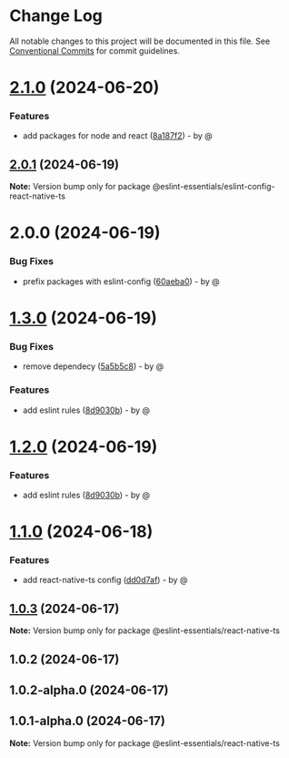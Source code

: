 # Change Log

All notable changes to this project will be documented in this file.
See [Conventional Commits](https://conventionalcommits.org) for commit guidelines.

# [2.1.0](https://github.com/RodrigoAngeloValentini/eslint-essentials/compare/@eslint-essentials/eslint-config-react-native-ts@2.0.1...@eslint-essentials/eslint-config-react-native-ts@2.1.0) (2024-06-20)

### Features

* add packages for node and react ([8a187f2](https://github.com/RodrigoAngeloValentini/eslint-essentials/commit/8a187f2ec5cb8888011bc655f6ff4839a2b173a8)) - by @

## [2.0.1](https://github.com/RodrigoAngeloValentini/eslint-essentials/compare/@eslint-essentials/eslint-config-react-native-ts@2.0.0...@eslint-essentials/eslint-config-react-native-ts@2.0.1) (2024-06-19)

**Note:** Version bump only for package @eslint-essentials/eslint-config-react-native-ts

# 2.0.0 (2024-06-19)

### Bug Fixes

* prefix packages with eslint-config ([60aeba0](https://github.com/RodrigoAngeloValentini/eslint-essentials/commit/60aeba091a91b88440dea35563fd115ed9ae3602)) - by @

# [1.3.0](https://github.com/RodrigoAngeloValentini/eslint-essentials/compare/@eslint-essentials/react-native-ts@1.1.0...@eslint-essentials/react-native-ts@1.3.0) (2024-06-19)

### Bug Fixes

* remove dependecy ([5a5b5c8](https://github.com/RodrigoAngeloValentini/eslint-essentials/commit/5a5b5c865aca34ae7ca2b208305d4d785fb4cb64)) - by @

### Features

* add eslint rules ([8d9030b](https://github.com/RodrigoAngeloValentini/eslint-essentials/commit/8d9030b59bde6cc79411bf0d4f744e6af84fc533)) - by @

# [1.2.0](https://github.com/RodrigoAngeloValentini/eslint-essentials/compare/@eslint-essentials/react-native-ts@1.1.0...@eslint-essentials/react-native-ts@1.2.0) (2024-06-19)

### Features

* add eslint rules ([8d9030b](https://github.com/RodrigoAngeloValentini/eslint-essentials/commit/8d9030b59bde6cc79411bf0d4f744e6af84fc533)) - by @

# [1.1.0](https://github.com/RodrigoAngeloValentini/eslint-essentials/compare/@eslint-essentials/react-native-ts@1.0.3...@eslint-essentials/react-native-ts@1.1.0) (2024-06-18)

### Features

* add react-native-ts config ([dd0d7af](https://github.com/RodrigoAngeloValentini/eslint-essentials/commit/dd0d7af4fc1c0167931c4f37a03941fbcfced1e2)) - by @

## [1.0.3](https://github.com/RodrigoAngeloValentini/eslint-essentials/compare/@eslint-essentials/react-native-ts@1.0.2...@eslint-essentials/react-native-ts@1.0.3) (2024-06-17)

**Note:** Version bump only for package @eslint-essentials/react-native-ts

## 1.0.2 (2024-06-17)

## 1.0.2-alpha.0 (2024-06-17)

## 1.0.1-alpha.0 (2024-06-17)

**Note:** Version bump only for package @eslint-essentials/react-native-ts
